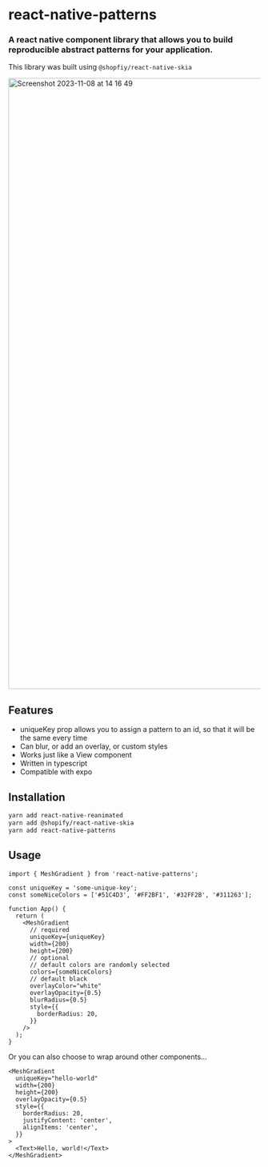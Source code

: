 # react-native-patterns

### A react native component library that allows you to build reproducible abstract patterns for your application.
This library was built using `@shopfiy/react-native-skia`

<img width="1222" alt="Screenshot 2023-11-08 at 14 16 49" src="https://github.com/lewiscasewell/react-native-patterns/assets/64678409/b69c0243-5833-45cc-ac42-a1738f23d287">

## Features

- uniqueKey prop allows you to assign a pattern to an id, so that it will be the same every time
- Can blur, or add an overlay, or custom styles
- Works just like a View component
- Written in typescript
- Compatible with expo

## Installation

```bash
yarn add react-native-reanimated
yarn add @shopify/react-native-skia
yarn add react-native-patterns
```

## Usage

```tsx
import { MeshGradient } from 'react-native-patterns';

const uniqueKey = 'some-unique-key';
const someNiceColors = ['#51C4D3', '#FF2BF1', '#32FF2B', '#311263'];

function App() {
  return (
    <MeshGradient
      // required
      uniqueKey={uniqueKey}
      width={200}
      height={200}
      // optional
      // default colors are randomly selected
      colors={someNiceColors}
      // default black
      overlayColor="white"
      overlayOpacity={0.5}
      blurRadius={0.5}
      style={{
        borderRadius: 20,
      }}
    />
  );
}
```

Or you can also choose to wrap around other components…

```tsx
<MeshGradient
  uniqueKey="hello-world"
  width={200}
  height={200}
  overlayOpacity={0.5}
  style={{
    borderRadius: 20,
    justifyContent: 'center',
    alignItems: 'center',
  }}
>
  <Text>Hello, world!</Text>
</MeshGradient>
```
